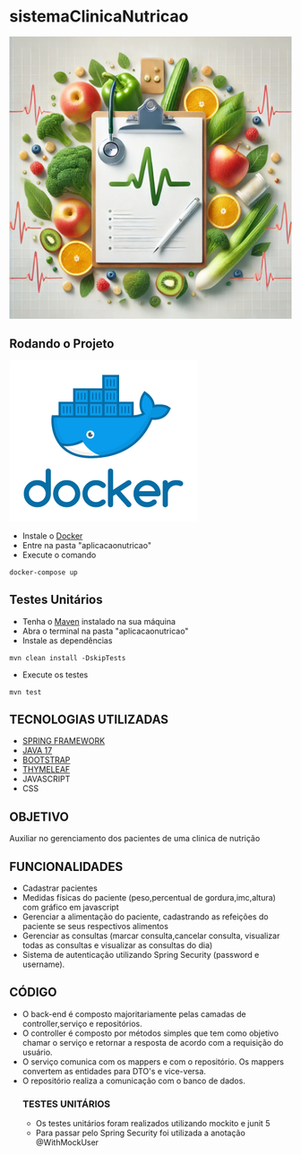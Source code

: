 # sistemaClinicaNutricao
![alt text](image-2.png)

## Rodando o Projeto

![alt text](image-1.png)
- Instale o [Docker](https://www.docker.com/products/docker-desktop/)
- Entre na pasta "aplicacaonutricao"
- Execute o comando 
```
docker-compose up

```
## Testes Unitários
- Tenha o [Maven](https://maven.apache.org/download.cgi) instalado na sua máquina
- Abra o terminal na pasta "aplicacaonutricao"
- Instale as dependências
```
mvn clean install -DskipTests
```
- Execute os testes
```
mvn test
```

## TECNOLOGIAS UTILIZADAS
- [SPRING FRAMEWORK](https://spring.io/projects/spring-framework)
- [JAVA 17](https://www.oracle.com/java/technologies/downloads/)
- [BOOTSTRAP](https://getbootstrap.com/)
- [THYMELEAF](https://www.thymeleaf.org/)
- JAVASCRIPT
- CSS

## OBJETIVO
Auxiliar no gerenciamento dos pacientes de uma clinica de nutrição

## FUNCIONALIDADES
- Cadastrar pacientes
- Medidas físicas do paciente (peso,percentual de gordura,imc,altura) com gráfico em javascript
- Gerenciar a alimentação do paciente, cadastrando as refeições do paciente se seus respectivos alimentos
- Gerenciar as consultas (marcar consulta,cancelar consulta, visualizar todas as consultas e visualizar as consultas do dia)
- Sistema de autenticação utilizando Spring Security (password e username).

## CÓDIGO
- O back-end é composto majoritariamente pelas camadas de controller,serviço e repositórios.
- O controller é composto por métodos simples
que tem como objetivo chamar o serviço e retornar a resposta de acordo com a requisição do usuário.
- O serviço comunica com os mappers e com o repositório. Os mappers convertem as entidades para DTO's e vice-versa.
- O repositório realiza a comunicação com o banco de dados.
  ### TESTES UNITÁRIOS
  - Os testes unitários foram realizados utilizando mockito e junit 5
  - Para passar pelo Spring Security foi utilizada a anotação @WithMockUser
